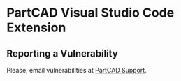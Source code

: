 # PartCAD Visual Studio Code Extension

## Reporting a Vulnerability

Please, email vulnerabilities at [PartCAD Support](mailto:support@partcad.org).
